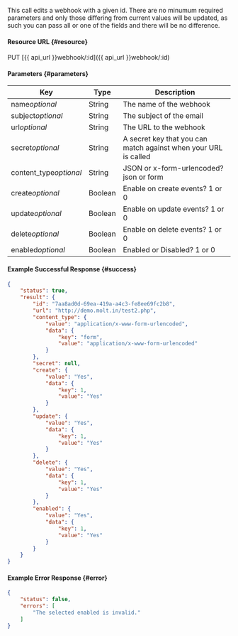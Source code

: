 This call edits a webhook with a given id. There are no minumum required parameters and only those differing from current values will be updated, as such you can pass all or one of the fields and there will be no difference.


#### Resource URL {#resource}
PUT [{{ api_url }}webhook/:id]({{ api_url }}webhook/:id)


#### Parameters {#parameters}
Key | Type | Description
--- | ---- | -----------
name*optional* | String | The name of the webhook
subject*optional* | String | The subject of the email
url*optional* | String | The URL to the webhook
secret*optional* | String | A secret key that you can match against when your URL is called
content_type*optional* | String | JSON or x-form-urlencoded? json or form
create*optional* | Boolean | Enable on create events? 1 or 0 
update*optional* | Boolean | Enable on update events? 1 or 0 
delete*optional* | Boolean | Enable on delete events? 1 or 0 
enabled*optional* | Boolean | Enabled or Disabled? 1 or 0 

<!--code-->
#### Example Successful Response  {#success}
``` json
{
    "status": true,
    "result": {
        "id": "7aa8ad0d-69ea-419a-a4c3-fe8ee69fc2b8",
        "url": "http://demo.molt.in/test2.php",
        "content_type": {
            "value": "application/x-www-form-urlencoded",
            "data": {
                "key": "form",
                "value": "application/x-www-form-urlencoded"
            }
        },
        "secret": null,
        "create": {
            "value": "Yes",
            "data": {
                "key": 1,
                "value": "Yes"
            }
        },
        "update": {
            "value": "Yes",
            "data": {
                "key": 1,
                "value": "Yes"
            }
        },
        "delete": {
            "value": "Yes",
            "data": {
                "key": 1,
                "value": "Yes"
            }
        },
        "enabled": {
            "value": "Yes",
            "data": {
                "key": 1,
                "value": "Yes"
            }
        }
    }
}
```


#### Example Error Response  {#error}
``` json
{
    "status": false,
    "errors": [
        "The selected enabled is invalid."
    ]
}
```
<!--/code-->